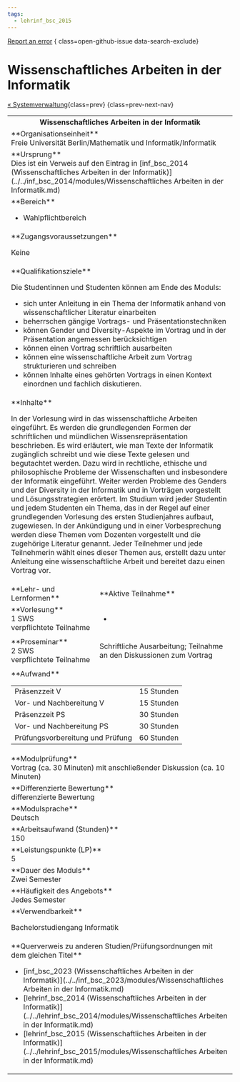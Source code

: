 ```yaml
---
tags:
  - lehrinf_bsc_2015
---
```

[Report an error](https://github.com/SGSSGene/FUB-SUP/issues/new?title=Error%20in%20%22Wissenschaftliches%20Arbeiten%20in%20der%20Informatik%22&body=There%20seems%20to%20be%20an%20error%20in%20module%20%22Wissenschaftliches%20Arbeiten%20in%20der%20Informatik%22%2E%0A%0A%3CDescribe%20here%20a%20slightly%20more%20detailed%20description%20of%20what%20is%20wrong%3E&labels=bug)
{ class=open-github-issue data-search-exclude}

# Wissenschaftliches Arbeiten in der Informatik

[« Systemverwaltung](Systemverwaltung.md){class=prev}
{class=prev-next-nav}

<table markdown id="moduledesc">
<tr markdown class="moduledesc_head"><th colspan="2">Wissenschaftliches Arbeiten in der Informatik </th></tr>
<tr markdown><td colspan="2">**Organisationseinheit**   <br>Freie Universität Berlin/Mathematik und Informatik/Informatik</td></tr>
<tr markdown><td colspan="2">**Ursprung**<br>Dies ist ein Verweis auf den Eintrag in [inf_bsc_2014 (Wissenschaftliches Arbeiten in der Informatik)](../../inf_bsc_2014/modules/Wissenschaftliches Arbeiten in der Informatik.md)</td></tr>
<tr markdown><td colspan="2">**Bereich**<br>


- Wahlpflichtbereich

</td></tr>

<tr markdown><td colspan="2">**Zugangsvoraussetzungen** <br>

Keine


</td></tr>
<tr markdown><td colspan="2">**Qualifikationsziele**    <br>

Die Studentinnen und Studenten können am Ende des Moduls:

- sich unter Anleitung in ein Thema der Informatik anhand von wissenschaftlicher
  Literatur einarbeiten
- beherrschen gängige Vortrags- und
  Präsentationstechniken
- können Gender und Diversity-Aspekte im Vortrag und
  in der Präsentation angemessen berücksichtigen
- können einen Vortrag schriftlich ausarbeiten
- können eine wissenschaftliche Arbeit zum Vortrag
  strukturieren und schreiben
- können Inhalte eines gehörten Vortrags in
  einen Kontext einordnen und fachlich diskutieren.


</td></tr>
<tr markdown><td colspan="2">**Inhalte**                <br>

In der Vorlesung wird in das wissenschaftliche Arbeiten eingeführt. Es
werden die grundlegenden Formen der schriftlichen und mündlichen
Wissensrepräsentation beschrieben. Es wird erläutert, wie man Texte der
Informatik zugänglich schreibt und wie diese Texte gelesen und begutachtet
werden. Dazu wird in rechtliche, ethische und philosophische Probleme der
Wissenschaften und insbesondere der Informatik eingeführt. Weiter werden
Probleme des Genders und der Diversity in der Informatik und in Vorträgen
vorgestellt und Lösungsstrategien erörtert. Im Studium wird jeder Studentin
und jedem Studenten ein Thema, das in der Regel auf einer grundlegenden
Vorlesung des ersten Studienjahres aufbaut, zugewiesen. In der Ankündigung
und in einer Vorbesprechung werden diese Themen vom Dozenten vorgestellt und
die zugehörige Literatur genannt. Jeder Teilnehmer und jede Teilnehmerin
wählt eines dieser Themen aus, erstellt dazu unter Anleitung eine
wissenschaftliche Arbeit und bereitet dazu einen Vortrag vor.


</td></tr>

<tr markdown><td>**Lehr- und Lernformen**</td><td>**Aktive Teilnahme**</td></tr>
<tr markdown><td> **Vorlesung** <br>1 SWS <br> verpflichtete Teilnahme</td><td>

-
</td></tr>
<tr markdown><td> **Proseminar** <br>2 SWS <br> verpflichtete Teilnahme</td><td>

Schriftliche Ausarbeitung; Teilnahme an den Diskussionen zum Vortrag
</td></tr>
<tr markdown><td colspan="2">**Aufwand**                <br>
<table class="aufwand_table">
<tr><td>Präsenzzeit V</td><td>15 Stunden</td></tr>
<tr><td>Vor- und Nachbereitung V</td><td>15 Stunden</td></tr>
<tr><td>Präsenzzeit PS</td><td>30 Stunden</td></tr>
<tr><td>Vor- und Nachbereitung PS</td><td>30 Stunden</td></tr>
<tr><td>Prüfungsvorbereitung und Prüfung</td><td>60 Stunden</td></tr>
</table>

</td></tr>
<tr markdown><td colspan="2">**Modulprüfung**             <br>Vortrag (ca. 30 Minuten) mit anschließender Diskussion (ca. 10 Minuten)


</td></tr>
<tr markdown><td colspan="2">**Differenzierte Bewertung** <br>differenzierte Bewertung

</td></tr>
<tr markdown><td colspan="2">**Modulsprache**             <br>Deutsch</td></tr>
<tr markdown><td colspan="2">**Arbeitsaufwand (Stunden)** <br>150</td></tr>
<tr markdown><td colspan="2">**Leistungspunkte (LP)**     <br>5</td></tr>
<tr markdown><td colspan="2">**Dauer des Moduls**         <br>Zwei Semester</td></tr>
<tr markdown><td colspan="2">**Häufigkeit des Angebots**  <br>Jedes Semester</td></tr>
<tr markdown><td colspan="2">**Verwendbarkeit**           <br>

Bachelorstudiengang Informatik


</td></tr>

<tr markdown><td colspan="2">**Querverweis zu anderen Studien/Prüfungsordnungen mit dem gleichen Titel**<br>


- [inf_bsc_2023 (Wissenschaftliches Arbeiten in der Informatik)](../../inf_bsc_2023/modules/Wissenschaftliches Arbeiten in der Informatik.md)
- [lehrinf_bsc_2014 (Wissenschaftliches Arbeiten in der Informatik)](../../lehrinf_bsc_2014/modules/Wissenschaftliches Arbeiten in der Informatik.md)
- [lehrinf_bsc_2015 (Wissenschaftliches Arbeiten in der Informatik)](../../lehrinf_bsc_2015/modules/Wissenschaftliches Arbeiten in der Informatik.md)

</td></tr>

</table>
